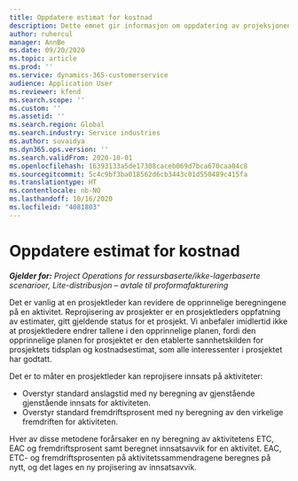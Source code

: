 ```yaml
---
title: Oppdatere estimat for kostnad
description: Dette emnet gir informasjon om oppdatering av projeksjonen av innsats for et prosjekt.
author: ruhercul
manager: AnnBe
ms.date: 09/20/2020
ms.topic: article
ms.prod: ''
ms.service: dynamics-365-customerservice
audience: Application User
ms.reviewer: kfend
ms.search.scope: ''
ms.custom: ''
ms.assetid: ''
ms.search.region: Global
ms.search.industry: Service industries
ms.author: suvaidya
ms.dyn365.ops.version: ''
ms.search.validFrom: 2020-10-01
ms.openlocfilehash: 16393133a5de17308caceb069d7bca670caa04c8
ms.sourcegitcommit: 5c4c9bf3ba018562d6cb3443c01d550489c415fa
ms.translationtype: HT
ms.contentlocale: nb-NO
ms.lasthandoff: 10/16/2020
ms.locfileid: "4081803"
---
```

# <a name="update-estimate-at-completion"></a>Oppdatere estimat for kostnad

_**Gjelder for:** Project Operations for ressursbaserte/ikke-lagerbaserte scenarioer, Lite-distribusjon – avtale til proformafakturering_

Det er vanlig at en prosjektleder kan revidere de opprinnelige beregningene på en aktivitet. Reprojisering av prosjekter er en prosjektleders oppfatning av estimater, gitt gjeldende status for et prosjekt. Vi anbefaler imidlertid ikke at prosjektledere endrer tallene i den opprinnelige planen, fordi den opprinnelige planen for prosjektet er den etablerte sannhetskilden for prosjektets tidsplan og kostnadsestimat, som alle interessenter i prosjektet har godtatt.

Det er to måter en prosjektleder kan reprojisere innsats på aktiviteter:

- Overstyr standard anslagstid med ny beregning av gjenstående gjenstående innsats for aktiviteten. 
- Overstyr standard fremdriftsprosent med ny beregning av den virkelige fremdriften for aktiviteten.

Hver av disse metodene forårsaker en ny beregning av aktivitetens ETC, EAC og fremdriftsprosent samt beregnet innsatsavvik for en aktivitet. EAC, ETC- og fremdriftsprosenten på aktivitetssammendragene beregnes på nytt, og det lages en ny projisering av innsatsavvik.
